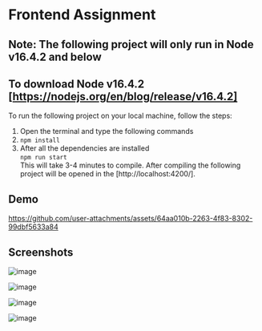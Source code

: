 # Frontend Assignment
## Note: The following project will only run in Node v16.4.2 and below
## To download Node v16.4.2 [https://nodejs.org/en/blog/release/v16.4.2]
To run the following project on your local machine, follow the steps:
1. Open the terminal and type the following commands
2. ```npm install```
3. After all the dependencies are installed<br />
```npm run start```<br />
This will take 3-4 minutes to compile.
After compiling the following project will be opened in the [http://localhost:4200/].

## Demo


https://github.com/user-attachments/assets/64aa010b-2263-4f83-8302-99dbf5633a84



## Screenshots

![image](https://github.com/user-attachments/assets/8eb6661a-3afc-4410-b9b7-e0683a0509be)





![image](https://github.com/user-attachments/assets/01a4bbe3-c0d0-4c8f-b277-b265cc9481cb)






![image](https://github.com/user-attachments/assets/95344388-4faa-4912-929f-3adb9b2a9817)







![image](https://github.com/user-attachments/assets/1a9b3753-63e6-4590-83c9-977fc68ffffd)




